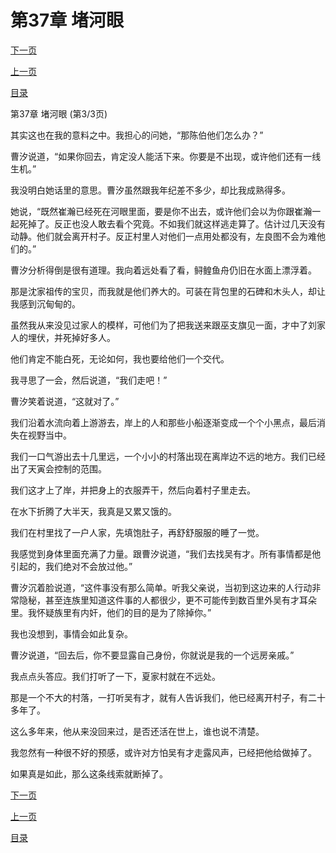 <h1>第37章  堵河眼</h1>
            <div><p><a href="./0111_%E7%AC%AC38%E7%AB%A0_%E4%B8%8B%E9%A9%AC%E5%A8%81.md">下一页</a></p><p><a href="./0109_%E7%AC%AC37%E7%AB%A0_%E5%A0%B5%E6%B2%B3%E7%9C%BC.md">上一页</a></p><p><a href="../">目录</a></p></div>
            <div><p>第37章  堵河眼 (第3/3页)</p><p>其实这也在我的意料之中。我担心的问她，“那陈伯他们怎么办？”</p><p>曹汐说道，“如果你回去，肯定没人能活下来。你要是不出现，或许他们还有一线生机。”</p><p>我没明白她话里的意思。曹汐虽然跟我年纪差不多少，却比我成熟得多。</p><p>她说，“既然崔瀚已经死在河眼里面，要是你不出去，或许他们会以为你跟崔瀚一起死掉了。反正也没人敢去看个究竟。不如我们就这样逃走算了。估计过几天没有动静。他们就会离开村子。反正村里人对他们一点用处都没有，左良图不会为难他们的。”</p><p>曹汐分析得倒是很有道理。我向着远处看了看，鲟鳇鱼舟仍旧在水面上漂浮着。</p><p>那是沈家祖传的宝贝，而我就是他们养大的。可装在背包里的石碑和木头人，却让我感到沉甸甸的。</p><p>虽然我从来没见过家人的模样，可他们为了把我送来跟巫支旗见一面，才中了刘家人的埋伏，并死掉好多人。</p><p>他们肯定不能白死，无论如何，我也要给他们一个交代。</p><p>我寻思了一会，然后说道，“我们走吧！”</p><p>曹汐笑着说道，“这就对了。”</p><p>我们沿着水流向着上游游去，岸上的人和那些小船逐渐变成一个个小黑点，最后消失在视野当中。</p><p>我们一口气游出去十几里远，一个小小的村落出现在离岸边不远的地方。我们已经出了天寅会控制的范围。</p><p>我们这才上了岸，并把身上的衣服弄干，然后向着村子里走去。</p><p>在水下折腾了大半天，我真是又累又饿的。</p><p>我们在村里找了一户人家，先填饱肚子，再舒舒服服的睡了一觉。</p><p>我感觉到身体里面充满了力量。跟曹汐说道，“我们去找吴有才。所有事情都是他引起的，我们绝对不会放过他。”</p><p>曹汐沉着脸说道，“这件事没有那么简单。听我父亲说，当初到这边来的人行动非常隐秘，甚至连族里知道这件事的人都很少，更不可能传到数百里外吴有才耳朵里。我怀疑族里有内奸，他们的目的是为了除掉你。”</p><p>我也没想到，事情会如此复杂。</p><p>曹汐说道，“回去后，你不要显露自己身份，你就说是我的一个远房亲戚。”</p><p>我点点头答应。我们打听了一下，夏家村就在不远处。</p><p>那是一个不大的村落，一打听吴有才，就有人告诉我们，他已经离开村子，有二十多年了。</p><p>这么多年来，他从来没回来过，是否还活在世上，谁也说不清楚。</p><p>我忽然有一种很不好的预感，或许对方怕吴有才走露风声，已经把他给做掉了。</p><p>如果真是如此，那么这条线索就断掉了。</p></div>
            <div><p><a href="./0111_%E7%AC%AC38%E7%AB%A0_%E4%B8%8B%E9%A9%AC%E5%A8%81.md">下一页</a></p><p><a href="./0109_%E7%AC%AC37%E7%AB%A0_%E5%A0%B5%E6%B2%B3%E7%9C%BC.md">上一页</a></p><p><a href="../">目录</a></p></div>